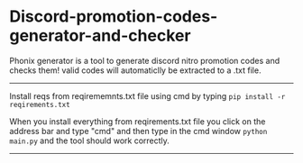 # Discord-promotion-codes-generator-and-checker
Phonix generator is a tool  to generate discord nitro promotion codes and checks them! valid codes will automaticlly be extracted to a .txt file.



________________________________________________________________________________________________________________________________________________________________________
Install reqs from reqirememnts.txt file using cmd by typing `pip install -r reqirements.txt`

When you install everything from reqirements.txt file you click on the address bar and type "cmd" and then type in the cmd window `python main.py` and the tool should work correctly.
_________________________________________________________________________________________________________________________________________________________________________

